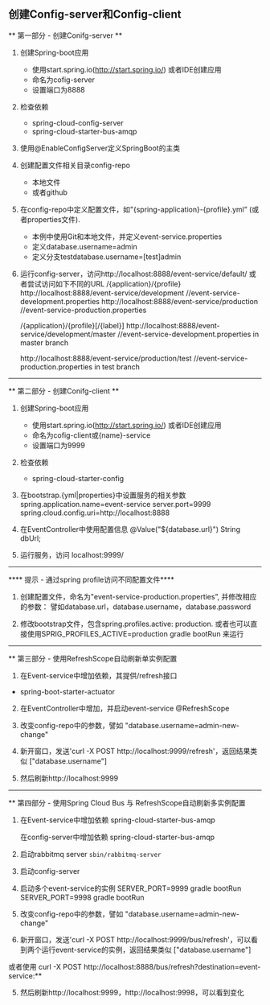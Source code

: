 ## 创建Config-server和Config-client 

** 第一部分 - 创建Conifg-server **

1. 创建Spring-boot应用
   * 使用start.spring.io(http://start.spring.io/) 或者IDE创建应用
   * 命名为cofig-server 
   * 设置端口为8888

2. 检查依赖
    * spring-cloud-config-server
    * spring-cloud-starter-bus-amqp

3. 使用@EnableConfigServer定义SpringBoot的主类


4. 创建配置文件相关目录config-repo
    * 本地文件
    * 或者github


5. 在config-repo中定义配置文件，如"{spring-application}-{profile}.yml” (或者properties文件).
    * 本例中使用Git和本地文件，并定义event-service.properties
    * 定义database.username=admin
    * 定义分支testdatabase.username=[test]admin    


6. 运行config-server，访问http://localhost:8888/event-service/default/
   或者尝试访问如下不同的URL
    /{application}/{profile}
    http://localhost:8888/event-service/development
    //event-service-development.properties
    http://localhost:8888/event-service/production
    //event-service-production.properties

    /{application}/{profile}[/{label}]
    http://localhost:8888/event-service/development/master
    //event-service-development.properties in master branch

    http://localhost:8888/event-service/production/test
    //event-service-production.properties in test branch

------------------------------------------------------------------------------------------

** 第二部分 - 创建Conifg-client **

1. 创建Spring-boot应用
   * 使用start.spring.io(http://start.spring.io/) 或者IDE创建应用
   * 命名为cofig-client或{name}-service
   * 设置端口为9999

2. 检查依赖
   * spring-cloud-starter-config

3. 在bootstrap.{yml|properties}中设置服务的相关参数
    spring.application.name=event-service
    server.port=9999
    spring.cloud.config.uri=http://localhost:8888

4. 在EventController中使用配置信息
    @Value("${database.url}")
    String dbUrl;

5. 运行服务，访问 localhost:9999/

------------------------------------------------------------------------------------------

**** 提示 - 通过spring profile访问不同配置文件****

1. 创建配置文件，命名为"event-service-production.properties”, 并修改相应的参数：
   譬如database.url，database.username，database.password

2. 修改bootstrap文件，包含spring.profiles.active: production.
   或者也可以直接使用SPRIG_PROFILES_ACTIVE=production gradle bootRun 来运行

------------------------------------------------------------------------------------------

** 第三部分 - 使用RefreshScope自动刷新单实例配置

  1. 在Event-service中增加依赖，其提供/refresh接口
  * spring-boot-starter-actuator

  2. 在EventController中增加，并启动event-service
    @RefreshScope

  3. 改变config-repo中的参数，譬如 
   "database.username=admin-new-change"

  4. 新开窗口，发送'curl -X POST http://localhost:9999/refresh'，返回结果类似
  ["database.username"]

  5. 然后刷新http://localhost:9999
   
------------------------------------------------------------------------------------------

** 第四部分 - 使用Spring Cloud Bus 与 RefreshScope自动刷新多实例配置

  1. 在Event-service中增加依赖
    spring-cloud-starter-bus-amqp

     在config-server中增加依赖
    spring-cloud-starter-bus-amqp
  
  2. 启动rabbitmq server
    ```sbin/rabbitmq-server```
    

  3. 启动config-server

  4. 启动多个event-service的实例
    SERVER_PORT=9999 gradle bootRun
    SERVER_PORT=9998 gradle bootRun

  5. 改变config-repo中的参数，譬如 
   "database.username=admin-new-change"

  4. 新开窗口，发送'curl -X POST http://localhost:9999/bus/refresh'，可以看到两个运行event-service的实例，返回结果类似
  ["database.username"]

  或者使用 curl -X POST http://localhost:8888/bus/refresh?destination=event-service:**

  5. 然后刷新http://localhost:9999，http://localhost:9998，可以看到变化
